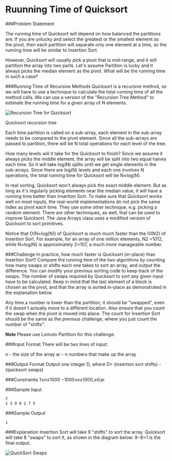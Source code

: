 Ruunning Time of Quicksort
===========================

###Problem Statement

The running time of Quicksort will depend on how balanced the partitions are. If you are unlucky and select the greatest or the smallest element as the pivot, then each partition will separate only one element at a time, so the running time will be similar to Insertion Sort.

However, Quicksort will usually pick a pivot that is mid-range, and it will partition the array into two parts. Let's assume Partition is lucky and it always picks the median element as the pivot. What will be the running time in such a case?

###Running Time of Recursive Methods 
Quicksort is a recursive method, so we will have to use a technique to calculate the total running time of all the method calls. We can use a version of the "Recursion Tree Method" to estimate the running time for a given array of N elements.

![Recursion Tree for Quicksort](https://s3.amazonaws.com/hr-challenge-images/quick-sort/RecursionTree.png)

Quicksort recursion tree

Each time partition is called on a sub-array, each element in the sub-array needs to be compared to the pivot element. Since all the sub-arrays are passed to partition, there will be N total operations for each level of the tree.

How many levels will it take for the Quicksort to finish? Since we assume it always picks the middle element, the array will be split into two equal halves each time. So it will take log(N) splits until we get single elements in the sub-arrays. Since there are log(N) levels and each one involves N operations, the total running time for Quicksort will be N×log(N).

In real sorting, Quicksort won't always pick the exact middle element. But as long as it's regularly picking elements near the median value, it will have a running time better than Insertion Sort. To make sure that Quicksort works well on most inputs, the real-world implementations do not pick the same index as pivot each time. They use some other technique, e.g. picking a random element. There are other techniques, as well, that can be used to improve Quicksort. The Java Arrays class uses a modified version of Quicksort to sort primitives.

Notice that O(N×log(N)) of Quicksort is much much faster than the O(N2) of Insertion Sort. For example, for an array of one million elements, N2 =1012, while N×log(N) is approximately 2×107, a much more manageable number.

###Challenge 
In practice, how much faster is Quicksort (in-place) than Insertion Sort? Compare the running time of the two algorithms by counting how many swaps or shifts each one takes to sort an array, and output the difference. You can modify your previous sorting code to keep track of the swaps. The number of swaps required by Quicksort to sort any given input have to be calculated. Keep in mind that the last element of a block is chosen as the pivot, and that the array is sorted in-place as demonstrated in the explanation below.

Any time a number is lower than the partition, it should be "swapped", even if it doesn't actually move to a different location. Also ensure that you count the swap when the pivot is moved into place. The count for Insertion Sort should be the same as the previous challenge, where you just count the number of "shifts".

**Note** 
Please use Lomuto Partition for this challenge.

###Input Format 
There will be two lines of input:

n - the size of the array
ar - n numbers that make up the array

###Output Format 
Output one integer D, where D= (insertion sort shifts) - (quicksort swaps)

###Constraints 
1≤n≤1000 
−1000≤x≤1000,x∈ar

###Sample Input
```
7
1 3 9 8 2 7 5
```
###Sample Output
```
1
```
###Explanation 
Insertion Sort will take 9 "shifts" to sort the array. Quicksort will take 8 "swaps" to sort it, as shown in the diagram below. 9−8=1 is the final output.

![QuickSort Swaps](https://s3.amazonaws.com/hr-challenge-images/quick-sort/QuickSortInPlaceCount.png)